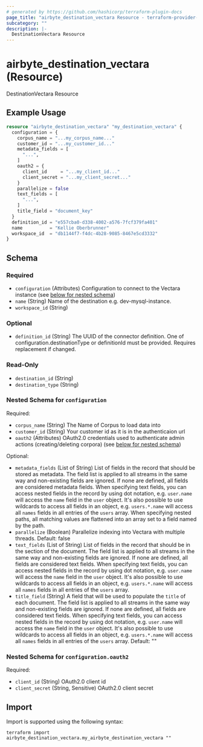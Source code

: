 ```yaml
---
# generated by https://github.com/hashicorp/terraform-plugin-docs
page_title: "airbyte_destination_vectara Resource - terraform-provider-airbyte"
subcategory: ""
description: |-
  DestinationVectara Resource
---
```


# airbyte_destination_vectara (Resource)

DestinationVectara Resource

## Example Usage

```terraform
resource "airbyte_destination_vectara" "my_destination_vectara" {
  configuration = {
    corpus_name = "...my_corpus_name..."
    customer_id = "...my_customer_id..."
    metadata_fields = [
      "...",
    ]
    oauth2 = {
      client_id     = "...my_client_id..."
      client_secret = "...my_client_secret..."
    }
    parallelize = false
    text_fields = [
      "...",
    ]
    title_field = "document_key"
  }
  definition_id = "e557cba0-d338-4002-a576-7fcf379fa401"
  name          = "Kellie Oberbrunner"
  workspace_id  = "db1144f7-f4dc-4b28-9085-8467e5cd3332"
}
```

<!-- schema generated by tfplugindocs -->
## Schema

### Required

- `configuration` (Attributes) Configuration to connect to the Vectara instance (see [below for nested schema](#nestedatt--configuration))
- `name` (String) Name of the destination e.g. dev-mysql-instance.
- `workspace_id` (String)

### Optional

- `definition_id` (String) The UUID of the connector definition. One of configuration.destinationType or definitionId must be provided. Requires replacement if changed.

### Read-Only

- `destination_id` (String)
- `destination_type` (String)

<a id="nestedatt--configuration"></a>
### Nested Schema for `configuration`

Required:

- `corpus_name` (String) The Name of Corpus to load data into
- `customer_id` (String) Your customer id as it is in the authenticaion url
- `oauth2` (Attributes) OAuth2.0 credentials used to authenticate admin actions (creating/deleting corpora) (see [below for nested schema](#nestedatt--configuration--oauth2))

Optional:

- `metadata_fields` (List of String) List of fields in the record that should be stored as metadata. The field list is applied to all streams in the same way and non-existing fields are ignored. If none are defined, all fields are considered metadata fields. When specifying text fields, you can access nested fields in the record by using dot notation, e.g. `user.name` will access the `name` field in the `user` object. It's also possible to use wildcards to access all fields in an object, e.g. `users.*.name` will access all `names` fields in all entries of the `users` array. When specifying nested paths, all matching values are flattened into an array set to a field named by the path.
- `parallelize` (Boolean) Parallelize indexing into Vectara with multiple threads. Default: false
- `text_fields` (List of String) List of fields in the record that should be in the section of the document. The field list is applied to all streams in the same way and non-existing fields are ignored. If none are defined, all fields are considered text fields. When specifying text fields, you can access nested fields in the record by using dot notation, e.g. `user.name` will access the `name` field in the `user` object. It's also possible to use wildcards to access all fields in an object, e.g. `users.*.name` will access all `names` fields in all entries of the `users` array.
- `title_field` (String) A field that will be used to populate the `title` of each document. The field list is applied to all streams in the same way and non-existing fields are ignored. If none are defined, all fields are considered text fields. When specifying text fields, you can access nested fields in the record by using dot notation, e.g. `user.name` will access the `name` field in the `user` object. It's also possible to use wildcards to access all fields in an object, e.g. `users.*.name` will access all `names` fields in all entries of the `users` array. Default: ""

<a id="nestedatt--configuration--oauth2"></a>
### Nested Schema for `configuration.oauth2`

Required:

- `client_id` (String) OAuth2.0 client id
- `client_secret` (String, Sensitive) OAuth2.0 client secret

## Import

Import is supported using the following syntax:

```shell
terraform import airbyte_destination_vectara.my_airbyte_destination_vectara ""
```
